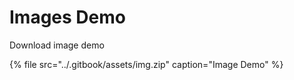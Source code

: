 # Images Demo

Download image demo

{% file src="../.gitbook/assets/img.zip" caption="Image Demo" %}

